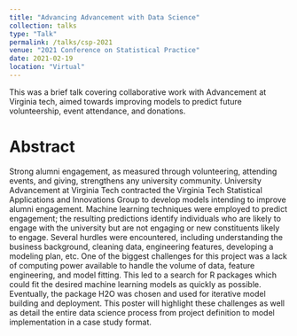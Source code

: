 ```yaml
---
title: "Advancing Advancement with Data Science"
collection: talks
type: "Talk"
permalink: /talks/csp-2021
venue: "2021 Conference on Statistical Practice"
date: 2021-02-19
location: "Virtual"
---
```


This was a brief talk covering collaborative work with Advancement at Virginia tech, aimed towards improving models to predict future volunteership, event attendance, and donations.


Abstract
======
Strong alumni engagement, as measured through volunteering, attending events, and giving, strengthens any university community. University Advancement at Virginia Tech contracted the Virginia Tech Statistical Applications and Innovations Group to develop models intending to improve alumni engagement. Machine learning techniques were employed to predict engagement; the resulting predictions identify individuals who are likely to engage with the university but are not engaging or new constituents likely to engage. Several hurdles were encountered, including understanding the business background, cleaning data, engineering features, developing a modeling plan, etc. One of the biggest challenges for this project was a lack of computing power available to handle the volume of data, feature engineering, and model fitting. This led to a search for R packages which could fit the desired machine learning models as quickly as possible. Eventually, the package H2O was chosen and used for iterative model building and deployment. This poster will highlight these challenges as well as detail the entire data science process from project definition to model implementation in a case study format.
